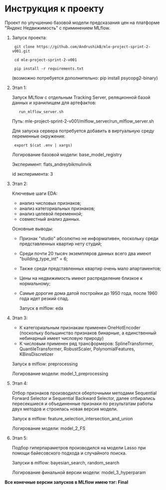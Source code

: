 # Инструкция к проекту
Проект по улучшению базовой модели предсказания цен на платформе "Яндекс Недвижимость" c приминением MLflow.

1. Запуск проекта:

        git clone https://github.com/AndrushikB/mle-project-sprint-2-v001.git

        cd mle-project-sprint-2-v001

        pip install -r requirements.txt

   (возможно потребуется дополнительно: pip install psycopg2-binary)

3. Этап 1:

   Запуск MLflow с отдельным Tracking Server, реляционной базой данных и хранилищем для артефактов:
          
          run_mlflow_server.sh
  
   Путь: mle-project-sprint-2-v001/mlflow_server/run_mlflow_server.sh

   Для запуска сервера потребуется добавить в виртуальную среду переменные окружения:

        export $(cat .env | xargs)

   Логирование базовой модели: base_model_registry

   Эксперимент: flats_andreybikmulinvik
   
   id эксперимента: 3

3. Этап 2:

   Ключевые шаги EDA:
   - анализ числовых признаков;
   - анализ категориальных признаков;
   - анализ целевой переменной;
   - совместный анализ данных.
  
   Основные выводы:
   - Признак "studio" абсолютно не информативен, поскольку среди представленных квартир нету студий;
   - Среди почти 20 тысяч экземпляров данных всего два имеют "building_type_int" = 6;
   - Также среди представленных квартир очень мало апартаментов;
   - Цены на недвижимость имеют распределение близкое к нормальному;
   - Самые дорогие дома датой постройки до 1950 года, после 1960 года идет резкий спад.

       Запуск в mlflow: eda 
  
4. Этап 3:

   - К категориальным признакам применен OneHotEncoder (поскольку большинство признаков бинарные, а единственный небинарный имеет числовую природу)
   - К числовым применен ряд трансформеров: SplineTransformer, QuantileTransformer, RobustScaler, PolynomialFeatures, KBinsDiscretizer
  
   Запуск в mlflow: preprocessing

   Логирование модели: model_1_preprocessing

5. Этап 4:

   Отбор признаков производился оберточными методами Sequential Forward Selector и Sequential Backward Selector, далее отбирались пересекшиеся и объединенные признаки по результатам работы двух методов и строилась новая версия модели.

   Запуск в mlflow: feature_selection_intersection_and_union 
   
   Логирование модели: model_2_FS

6. Этап 5:

   Подбор гиперпараметров производился на модели Lasso при помощи байесовского подхода и случайного поиска.

   Запуски в mlflow: bayesian_search, random_search

   Логирование финальной версии модели: model_3_hyperparam


__Все конечные версии запусков в MLflow имею тэг: Final__
   
